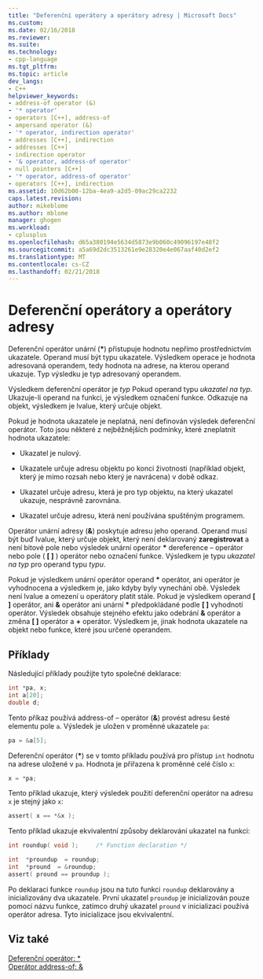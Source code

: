 ```yaml
---
title: "Deferenční operátory a operátory adresy | Microsoft Docs"
ms.custom: 
ms.date: 02/16/2018
ms.reviewer: 
ms.suite: 
ms.technology:
- cpp-language
ms.tgt_pltfrm: 
ms.topic: article
dev_langs:
- C++
helpviewer_keywords:
- address-of operator (&)
- '* operator'
- operators [C++], address-of
- ampersand operator (&)
- '* operator, indirection operator'
- addresses [C++], indirection
- addresses [C++]
- indirection operator
- '& operator, address-of operator'
- null pointers [C++]
- '* operator, address-of operator'
- operators [C++], indirection
ms.assetid: 10d62b00-12ba-4ea9-a2d5-09ac29ca2232
caps.latest.revision: 
author: mikeblome
ms.author: mblome
manager: ghogen
ms.workload:
- cplusplus
ms.openlocfilehash: d65a380194e5634d5873e9b060c49096197e48f2
ms.sourcegitcommit: a5a69d2dc3513261e9e28320e4e067aaf40d2ef2
ms.translationtype: MT
ms.contentlocale: cs-CZ
ms.lasthandoff: 02/21/2018
---
```

# <a name="indirection-and-address-of-operators"></a>Deferenční operátory a operátory adresy

Deferenční operátor unární (__&#42;__) přistupuje hodnotu nepřímo prostřednictvím ukazatele. Operand musí být typu ukazatele. Výsledkem operace je hodnota adresovaná operandem, tedy hodnota na adrese, na kterou operand ukazuje. Typ výsledku je typ adresovaný operandem.

Výsledkem deferenční operátor je *typ* Pokud operand typu *ukazatel na typ*. Ukazuje-li operand na funkci, je výsledkem označení funkce. Odkazuje na objekt, výsledkem je lvalue, který určuje objekt.

Pokud je hodnota ukazatele je neplatná, není definován výsledek deferenční operátor. Toto jsou některé z nejběžnějších podmínky, které zneplatnit hodnota ukazatele:

- Ukazatel je nulový.

- Ukazatele určuje adresu objektu po konci životnosti (například objekt, který je mimo rozsah nebo který je navrácena) v době odkaz.

- Ukazatel určuje adresu, která je pro typ objektu, na který ukazatel ukazuje, nesprávně zarovnána.

- Ukazatel určuje adresu, která není používána spuštěným programem.

Operátor unární adresy (**&**) poskytuje adresu jeho operand. Operand musí být buď lvalue, který určuje objekt, který není deklarovaný __zaregistrovat__ a není bitové pole nebo výsledek unární operátor __&#42;__ dereference – operátor nebo pole ( __&#91; &#93;__ ) operátor nebo označení funkce. Výsledkem je typu *ukazatel na typ* pro operand typu *typu*.

Pokud je výsledkem unární operátor operand __&#42;__ operátor, ani operátor je vyhodnocena a výsledkem je, jako kdyby byly vynechání obě. Výsledek není lvalue a omezení u operátory platit stále. Pokud je výsledkem operand __&#91; &#93;__ operátor, ani  __&__  operátor ani unární __&#42;__ předpokládané podle  __&#91; &#93;__  vyhodnotí operátor. Výsledek obsahuje stejného efektu jako odebrání  __&__  operátor a změna __&#91; &#93;__ operátor a  __+__  operátor. Výsledkem je, jinak hodnota ukazatele na objekt nebo funkce, které jsou určené operandem.


## <a name="examples"></a>Příklady

Následující příklady použijte tyto společné deklarace:

```C
int *pa, x;
int a[20];
double d;
```

Tento příkaz používá address-of – operátor (**&**) provést adresu šesté elementu pole `a`. Výsledek je uložen v proměnné ukazatele `pa`:

```C  
pa = &a[5];
```

Deferenční operátor (__&#42;__) se v tomto příkladu používá pro přístup `int` hodnotu na adrese uložené v `pa`. Hodnota je přiřazena k proměnné celé číslo `x`:

```C
x = *pa;
```

Tento příklad ukazuje, který výsledek použití deferenční operátor na adresu `x` je stejný jako `x`:

```C
assert( x == *&x );
```

Tento příklad ukazuje ekvivalentní způsoby deklarování ukazatel na funkci:

```C
int roundup( void );     /* Function declaration */

int  *proundup  = roundup;
int  *pround  = &roundup;
assert( pround == proundup );
```  

Po deklaraci funkce `roundup` jsou na tuto funkci `roundup` deklarovány a inicializovány dva ukazatele. První ukazatel `proundup` je inicializován pouze pomocí názvu funkce, zatímco druhý ukazatel `pround` v inicializaci používá operátor adresa. Tyto inicializace jsou ekvivalentní.

## <a name="see-also"></a>Viz také

[Deferenční operátor: &#42;](../cpp/indirection-operator-star.md)  
[Operátor address-of: &](../cpp/address-of-operator-amp.md)  
